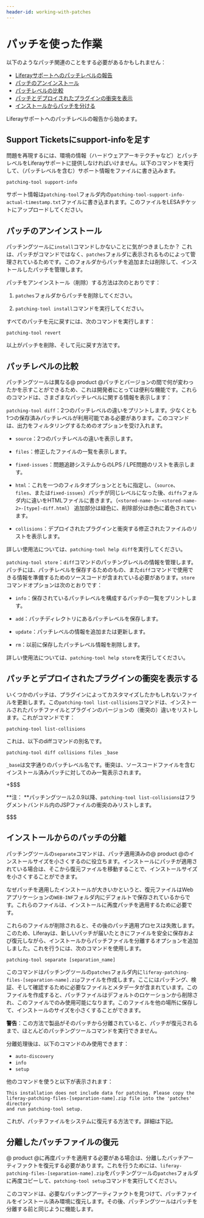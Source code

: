 ```yaml
---
header-id: working-with-patches
---
```


# パッチを使った作業

以下のようなパッチ関連のことをする必要があるかもしれません：

- [
Liferayサポートへのパッチレベルの報告](#including-support-info-in-support-tickets)
- [パッチのアンインストール](#uninstalling-patches)
- [パッチレベルの比較](#comparing-patch-levels)
- [パッチとデプロイされたプラグインの衝突を表示](#list-collisions)
- [インストールからパッチを分ける](#separating-patches-from-the-installation)

Liferayサポートへのパッチレベルの報告から始めます。

## Support Ticketsにsupport-infoを足す

問題を再現するには、環境の情報（ハードウェアアーキテクチャなど）とパッチレベルをLiferayサポートに提供しなければいけません。以下のコマンドを実行して、（パッチレベルを含む）サポート情報をファイルに書き込みます。



    patching-tool support-info

サポート情報は`patching-tool`フォルダ内の`patching-tool-support-info-actual-timestamp.txt`ファイルに書き込まれます。このファイルをLESAチケットにアップロードしてください。

## パッチのアンインストール

パッチングツールに`install`コマンドしかないことに気がつきましたか？
これは、パッチがコマンドではなく、`patches`フォルダに表示されるものによって管理されているためです。このフォルダからパッチを追加または削除して、インストールしたパッチを管理します。



パッチをアンインストール（削除）する方法は次のとおりです：



1. `patches`フォルダからパッチを削除してください。



2. `patching-tool install`コマンドを実行してください。



すべてのパッチを元に戻すには、次のコマンドを実行します：



    patching-tool revert

以上がパッチを削除、そして元に戻す方法です。

## パッチレベルの比較

パッチングツールは異なる@ product @パッチとバージョンの間で何が変わったかを示すことができるため、これは開発者にとっては便利な機能です。これらのコマンドは、さまざまなパッチレベルに関する情報を表示します：

`patching-tool diff`：2つのパッチレベルの違いをプリントします。少なくとも1つの保存済みパッチレベルが利用可能である必要があります。このコマンドは、出力をフィルタリングするためのオプションを受け入れます。

- `source`：2つのパッチレベルの違いを表示します。

- `files`：修正したファイルの一覧を表示します。

- `fixed-issues`：問題追跡システムからのLPS / LPE問題のリストを表示します。

- `html`：これを一つのフィルタオプションとともに指定し、（`source`、 `files`、または`fixed-issues`）パッチが同じレベルになった後、`diffs`フォルダ内に違いをHTMLファイルに書きます。（`<stored-name-1>-<stored-name-2>-[type]-diff.html`）
追加部分は緑色に、削除部分は赤色に着色されています。

- `collisions`：デプロイされたプラグインと衝突する修正されたファイルのリストを表示します。


詳しい使用法については、`patching-tool help diff`を実行してください。



`patching-tool store`：`diff`コマンドのパッチングレベルの情報を管理します。パッチには、パッチレベルを保存するためのもの、また`diff`コマンドで使用できる情報を準備するためのソースコードが含まれている必要があります。`store`コマンドオプションは次のとおりです：



- `info`：保存されているパッチレベルを構成するパッチの一覧をプリントします。

- `add`：パッチディレクトリにあるパッチレベルを保存します。

- `update`：パッチレベルの情報を追加または更新します。

- `rm`：以前に保存したパッチレベル情報を削除します。


詳しい使用法については、`patching-tool help store`を実行してください。

## パッチとデプロイされたプラグインの衝突を表示する

いくつかのパッチは、プラグインによってカスタマイズしたかもしれないファイルを更新します。この`patching-tool list-collisions`コマンドは、インストールされたパッチファイルとプラグインのバージョンの（衝突の）違いをリストします。これがコマンドです：


    patching-tool list-collisions

これは、以下のdiffコマンドの別名です。



    patching-tool diff collisions files _base

`_base`は文字通りのパッチレベル名です。衝突は、ソースコードファイルを含むインストール済みパッチに対してのみ一覧表示されます。



+$$$

**注： **パッチングツール2.0.9以降、`patching-tool list-collisions`はフラグメントバンドル内のJSPファイルの衝突のみリストします。

$$$

## インストールからのパッチの分離

パッチングツールの`separate`コマンドは、パッチ適用済みの@ product @のインストールサイズを小さくするのに役立ちます。インストールにパッチが適用されている場合は、そこから復元ファイルを移動することで、インストールサイズを小さくすることができます。



なぜパッチを適用したインストールが大きいかというと、復元ファイルはWebアプリケーションの`WEB-INF`フォルダ内にデフォルトで保存されているからです。これらのファイルは、インストールに再度パッチを適用するために必要です。



これらのファイルが削除されると、その後のパッチ適用プロセスは失敗します。このため、Liferayは、新しいパッチが届いたときにファイルを安全に保存および復元しながら、インストールからパッチファイルを分離するオプションを追加しました。これを行うには、次のコマンドを使用します。

    patching-tool separate [separation_name]

このコマンドはパッチングツールの`patches`フォルダ内に`liferay-patching-files-[separation-name].zip`ファイルを作成します。ここにはパッチング、検証、そして確認するために必要なファイルとメタデータが含まれています。このファイルを作成すると、パッチファイルはデフォルトのロケーションから削除され、このファイルでのみ使用可能になります。このファイルを他の場所に保存して、インストールのサイズを小さくすることができます。



**警告**：この方法で製品がそのパッチから分離されていると、パッチが復元されるまで、ほとんどのパッチングツールコマンドを実行できません。



分離処理後は、以下のコマンドのみ使用できます：

- `auto-discovery`
- `info`
- `setup`

他のコマンドを使うと以下が表示されます：

    This installation does not include data for patching. Please copy the
    liferay-patching-files-[separation-name].zip file into the 'patches' directory
    and run patching-tool setup.

これが、パッチファイルをシステムに復元する方法です。詳細は下記。

## 分離したパッチファイルの復元

@ product @に再度パッチを適用する必要がある場合は、分離したパッチアーティファクトを復元する必要があります。これを行うためには、`liferay-patching-files-[separation-name].zip`をパッチングツールの`patches`フォルダに再度コピーして、`patching-tool setup`コマンドを実行してください。



このコマンドは、必要なパッチングアーティファクトを見つけて、パッチファイルをインストール済み環境に復元します。その後、パッチングツールはパッチを分離する前と同じように機能します。
